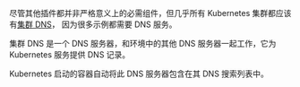 尽管其他插件都并非严格意义上的必需组件，但几乎所有 Kubernetes 集群都应该有[集群 DNS](https://kubernetes.io/zh-cn/docs/concepts/services-networking/dns-pod-service/)， 因为很多示例都需要 DNS 服务。

集群 DNS 是一个 DNS 服务器，和环境中的其他 DNS 服务器一起工作，它为 Kubernetes 服务提供 DNS 记录。

Kubernetes 启动的容器自动将此 DNS 服务器包含在其 DNS 搜索列表中。